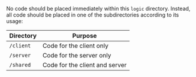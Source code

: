 No code should be placed immediately within this `logic` directory. Instead, all code should be placed in one of the
subdirectories according to its usage:

| Directory | Purpose                        |
| --------- | ------------------------------ |
| `/client` | Code for the client only       |
| `/server` | Code for the server only       |
| `/shared` | Code for the client and server |

